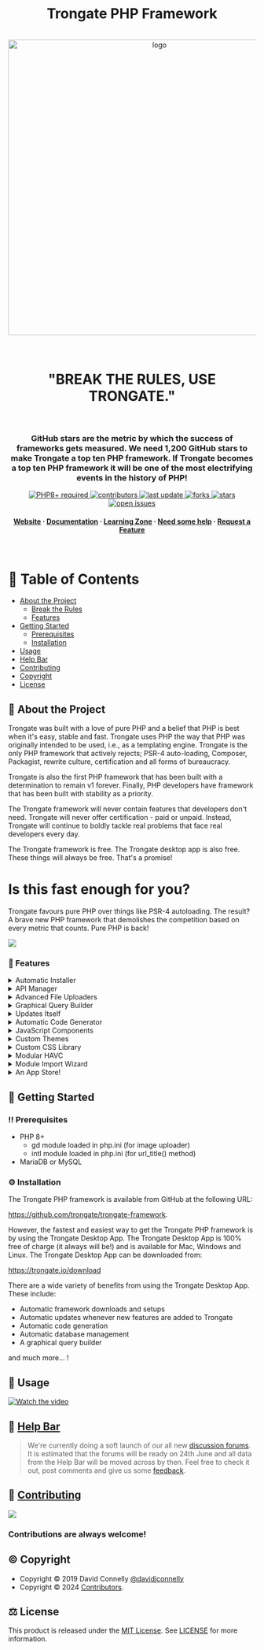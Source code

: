 <div align="center">
  <h1>Trongate PHP Framework</h1>
  <br>
  <a href="https://trongate.io">
    <img src="https://trongate.io/trongate_logo/trongate_logo_dark_blue_bg.png" alt="logo" width="600" height="auto" />
  </a>
</div>
<div align="center">
  <br>
  <br>
  <h1>"BREAK THE RULES, USE TRONGATE."</h1>
  <br>
</div>

<div align="center">
  <h3>
   GitHub stars are the metric by which the success of frameworks gets measured. We need 1,200 GitHub stars to make Trongate a top ten PHP framework. If Trongate becomes a top ten PHP framework it will be one of the most electrifying events in the history of PHP! 
  </h3>

<!-- Badges -->

<p>
  <a href="https://www.php.net/">
    <img src="https://img.shields.io/badge/PHP-8%2B-777BB4"
    alt="PHP8+ required" />
  </a>
  <a href="https://github.com/trongate/trongate-framework/graphs/contributors">
    <img src="https://img.shields.io/github/contributors/trongate/trongate-framework" alt="contributors" />
  </a>
  <a href="">
    <img src="https://img.shields.io/github/last-commit/trongate/trongate-framework" alt="last update" />
  </a>
  <a href="https://github.com/trongate/trongate-framework/network/members">
    <img src="https://img.shields.io/github/forks/trongate/trongate-framework" alt="forks" />
  </a>
  <a href="https://github.com/trongate/trongate-framework/stargazers">
    <img src="https://img.shields.io/github/stars/trongate/trongate-framework" alt="stars" />
  </a>
  <a href="https://github.com/trongate/trongate-framework/issues/">
    <img src="https://img.shields.io/github/issues/trongate/trongate-framework" alt="open issues" />
  </a>
</p>
<h4>
    <a href="https://trongate.io">Website</a>
  <span> · </span>
    <a href="https://trongate.io/docs">Documentation</a>
  <span> · </span>
    <a href="https://trongate.io/learning-zone">Learning Zone</a>
  <span> · </span>
    <a href="https://trongate.io/help_bar">Need some help</a>
  <span> · </span>
    <a href="https://trongate.io/your_messages/compose">Request a Feature</a>
  </h4>
</div>

<br />

<!-- Table of Contents -->

# :notebook_with_decorative_cover: Table of Contents

- [About the Project](#star2-about-the-project)
  - [Break the Rules](#is-this-fast-enough-for-you)
  - [Features](#dart-features)
- [Getting Started](#toolbox-getting-started)
  - [Prerequisites](#bangbang-prerequisites)
  - [Installation](#gear-installation)
- [Usage](#eyes-usage)
- [Help Bar](#handshake-help-bar)
- [Contributing](#wave-contributing)
- [Copyright](#copyright-copyright)
- [License](#balance_scale-license)

<!-- About the Project -->

## :star2: About the Project

<div align="left"> 
  <p>Trongate was built with a love of pure PHP and a belief that PHP is best when it's easy, stable and fast. Trongate uses PHP the way that PHP was originally intended to be used, i.e., as a templating engine. Trongate is the only PHP framework that actively rejects; PSR-4 auto-loading, Composer, Packagist, rewrite culture, certification and all forms of bureaucracy.</p>
  <p>
Trongate is also the first PHP framework that has been built with a determination to remain v1 forever. Finally, PHP developers have framework that has been built with stability as a priority.</p>

  <p>The Trongate framework will never contain features that developers don't need. Trongate will never offer certification - paid or unpaid. Instead, Trongate will continue to boldly tackle real problems that face real developers every day.</p>

  <p>The Trongate framework is free. The Trongate desktop app is also free. These things will always be free. That's a promise!</p>
  <h1>Is this fast enough for you?</h1>
  <p>Trongate favours pure PHP over things like PSR-4 autoloading. The result? A brave new PHP framework that demolishes the competition based on every metric that counts. Pure PHP is back!</p>
   <img src="https://trongate.io/images/trongate_benchmarks.png" />
</div>

<!-- Features -->

### :dart: Features

<details>
  <summary>Automatic Installer</summary>
  <p>
    No command line. No Git. No 'Composer dot phar'. No Yaml. No Packagist. Trongate installs itself. Simply download the free Trongate desktop app and set up entire database driven apps in seconds!
  </p>
</details>
<details>
  <summary>API Manager</summary>
  <p>
    Trongate's best in class API Manager sets a new standard for rapid API development. Mobile developers and JavaScript developers - you're in for a treat!
  </p>
</details>
<details>
  <summary>Advanced File Uploaders</summary>
  <p>
    Trongate sets a new standard for PHP by letting developers build highly performant features in record time. This includes some of the fastest file uploaders in the industry.
  </p>
</details>
<details>
  <summary>Graphical Query Builder</summary>
  <p>
    Trongate is the only framework that comes with a free graphical SQL query builder. So, now you can build complex table joins easily and liberate yourself from costly db management software.
  </p>
</details>
<details>
  <summary>Updates Itself</summary>
  <p>
    Whenever new features come out you get an alert, asking if you want it. If you want it, you click 'yes'. Then it self-updates. Another industry first! By the way, Trongate is also the first PHP framework that aims to be v1 forever!
  </p>
</details>
<details>
  <summary>Automatic Code Generator</summary>
  <p>
   With Trongate, you get a revolutionary code generator to help take care of boring boilerplate code. Your productivity levels are about to go through the roof!
  </p>
</details>
<details>
  <summary>JavaScript Components</summary>
  <p>
   With Trongate you can build beautiful pop up calendars, time pickers, date-range pickers and even drag and drop file uploaders in seconds!
  </p>
</details>
<details>
  <summary>Custom Themes</summary>
  <p>
   Unlike some frameworks that tether users to a particular design, Trongate lets you choose from a potentially unlimited number of design themes for your admin panels.
  </p>
</details>
<details>
  <summary>Custom CSS Library</summary>
  <p>
   Frameworks should NOT depend upon third party libraries. That's why Trongate has its own CSS library. Yet another industry first!
  </p>
</details>
<details>
  <summary>Modular HAVC</summary>
  <p>
   Trongate uses Hierarchical Asset View Controller architecture. It's like HMVC on steroids! Finally, the PHP community have a "truly modular" PHP framework.
  </p>
</details>
<details>
  <summary>Module Import Wizard</summary>
  <p>
   Easily import entire modules, including SQL data. Drag 'n' drop web development, at last.
  </p>
</details>
<details>
  <summary>An App Store!</summary>
  <p>
   Trongate's Module Market is the PHP community's first legitimate challenge to the Composer / Packagist combo. Goodbye henhouse. Hello sunshine!
  </p>
</details>

<!-- Getting Started -->

## :toolbox: Getting Started

<!-- Prerequisites -->

### :bangbang: Prerequisites

- PHP 8+
  - gd module loaded in php.ini (for image uploader)
  - intl module loaded in php.ini (for url_title() method)
- MariaDB or MySQL

<!-- Installation -->

### :gear: Installation

The Trongate PHP framework is available from GitHub at the following URL:

https://github.com/trongate/trongate-framework.

However, the fastest and easiest way to get the Trongate PHP framework is by using the Trongate Desktop App. The Trongate Desktop App is 100% free of charge (it always will be!) and is available for Mac, Windows and Linux. The Trongate Desktop App can be downloaded from:

https://trongate.io/download

There are a wide variety of benefits from using the Trongate Desktop App. These include:

<ul>
  <li>Automatic framework downloads and setups</li>
  <li>Automatic updates whenever new features are added to Trongate</li>
  <li>Automatic code generation</li>
  <li>Automatic database management</li>
  <li>A graphical query builder</li>
 </ul>

<p>and much more... !</p>

<!-- Usage -->

## :eyes: Usage

<a href="http://www.youtube.com/watch?feature=player_embedded&v=2sAtjYcAD-4" target="_blank">
 <img src="http://img.youtube.com/vi/2sAtjYcAD-4/hqdefault.jpg" alt="Watch the video" />
</a>

<!-- Need help -->

## :handshake: [Help Bar](https://trongate.io/help_bar)

> We're currently doing a soft launch of our all new [discussion forums](https://trongate.io/help_bar). It is estimated that the forums will be ready on 24th June and all data from the Help Bar will be moved across by then. Feel free to check it out, post comments and give us some [feedback](https://trongate.io/help_bar).

<!-- Contributing -->

## :wave: [Contributing](/../../graphs/contributors)

<a href="https://github.com/trongate/trongate-framework/graphs/contributors">
  <img src="https://contrib.rocks/image?repo=trongate/trongate-framework" />
</a>

### Contributions are always welcome!

<!-- copyright -->

## :copyright: Copyright

- Copyright © 2019 David Connelly [@davidjconnelly](https://twitter.com/davidjconnelly)
- Copyright © 2024 [Contributors](/../../graphs/contributors).

<!-- License -->

## :balance_scale: License

This product is released under the [MIT License](http://opensource.org/licenses/MIT). See [LICENSE](/LICENSE.md) for more information.
